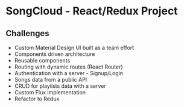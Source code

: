 SongCloud - React/Redux Project
================================

Challenges
-----------

- Custom Material Design UI built as a team effort
- Components driven architecture
- Reusable components
- Routing with dynamic routes (React Router)
- Authentication with a server - Signup/Login
- Songs data from a public API
- CRUD for playlists data with a server
- Custom Flux implementation
- Refactor to Redux

